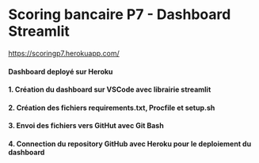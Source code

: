 # Scoring bancaire P7 - Dashboard Streamlit

https://scoringp7.herokuapp.com/

#### Dashboard deployé sur Heroku

#### 1. Création du dashboard sur VSCode avec librairie streamlit
#### 2. Création des fichiers requirements.txt, Procfile et setup.sh
#### 3. Envoi des fichiers vers GitHut avec Git Bash
#### 4. Connection du repository GitHub avec Heroku pour le deploiement du dashboard
